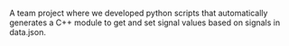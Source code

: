 A team project where we developed python scripts that automatically generates a C++ module to get and set signal values based on signals in data.json.
